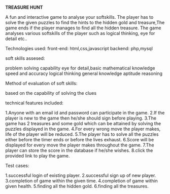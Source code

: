 
**TREASURE HUNT**

A fun and interactive game to analyse your softskills.
The player has to solve the given puzzles to find the hints to the hidden gold and treasure,The game ends if the player manages to find all the hidden treasure.
The game analyses various softskills of the player such as logical thinking, eye for detail etc..

Technologies used:
front-end: html,css,javascript
backend: php,mysql

soft skills assesed:

problem solving capability
eye for detail,basic mathematical knowledge
speed and accuracy
logical thinking
general knowledge
aptitude reasoning

Method of evaluation of soft skills:

based on the capability of solving the clues

technical features included:

1.Anyone with an email id and password can participate in the game.
2.If the player is new to the game then he/she should sign before playing.
3.The game has 2 treasures and some gold which can be attained by solving the puzzles displayed in the game.
4.For every wrong move the player makes, life of the player will be reduced.
5.The player has to solve all the puzzles either before the timer ends or before the lives exhaust.
6.Score will be displayed for every move the player makes throughout the game.
7.The player can store the score in the database if he/she wishes.
8.click the provided link to play the game.


Test cases:

1.successful login of  existing player.
2.successful sign up of new player.
3.completion of game within the given time.
4.completion of game within given health.
5.finding all the hidden gold.
6.finding all the treasures.


